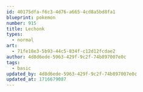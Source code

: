 ```yaml
---
id: 40175dfa-f6c3-4d76-a665-4cd8a5bd8fa1
blueprint: pokemon
number: 915
title: Lechonk
types:
  - normal
art:
  - 71fe18e3-5b93-44c5-834f-c12d12fcdae2
author: 4d8d6ede-5963-429f-9c2f-74b897007e0c
tags:
  - basic
updated_by: 4d8d6ede-5963-429f-9c2f-74b897007e0c
updated_at: 1716679087
---
```

